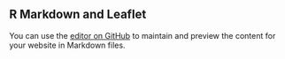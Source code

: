 ## R Markdown and Leaflet

You can use the [editor on GitHub](https://github.com/mi-prata/DevelopingDataProducts/edit/master/index.md) to maintain and preview the content for your website in Markdown files.
